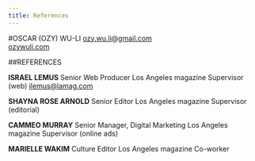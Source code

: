 ```yaml
---
title: References
---
```


#OSCAR (OZY) WU-LI
[ozy.wu.li@gmail.com](mailto:ozy.wu.li@gmail.com)  
[ozywuli.com](http://ozywuli.com)

##REFERENCES

**ISRAEL LEMUS**
Senior Web Producer
Los Angeles magazine
Supervisor (web)
ilemus@lamag.com

**SHAYNA ROSE ARNOLD**
Senior Editor
Los Angeles magazine
Supervisor (editorial)

**CAMMEO MURRAY**
Senior Manager, Digital Marketing
Los Angeles magazine
Supervisor (online ads)

**MARIELLE WAKIM**
Culture Editor
Los Angeles magazine
Co-worker